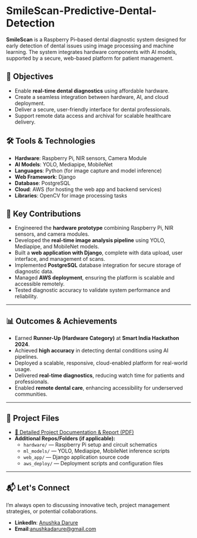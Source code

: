# SmileScan-Predictive-Dental-Detection
**SmileScan** is a Raspberry Pi–based dental diagnostic system designed for early detection of dental issues using image processing and machine learning. The system integrates hardware components with AI models, supported by a secure, web-based platform for patient management.

## 🎯 Objectives
- Enable **real-time dental diagnostics** using affordable hardware.
- Create a seamless integration between hardware, AI, and cloud deployment.
- Deliver a secure, user-friendly interface for dental professionals.
- Support remote data access and archival for scalable healthcare delivery.

## 🛠 Tools & Technologies
- **Hardware**: Raspberry Pi, NIR sensors, Camera Module  
- **AI Models**: YOLO, Mediapipe, MobileNet  
- **Languages**: Python (for image capture and model inference)  
- **Web Framework**: Django  
- **Database**: PostgreSQL  
- **Cloud**: AWS (for hosting the web app and backend services)  
- **Libraries**: OpenCV for image processing tasks  

## 📌 Key Contributions
- Engineered the **hardware prototype** combining Raspberry Pi, NIR sensors, and camera modules.  
- Developed the **real-time image analysis pipeline** using YOLO, Mediapipe, and MobileNet models.  
- Built a **web application with Django**, complete with data upload, user interface, and management of scans.  
- Implemented **PostgreSQL** database integration for secure storage of diagnostic data.  
- Managed **AWS deployment**, ensuring the platform is scalable and accessible remotely.  
- Tested diagnostic accuracy to validate system performance and reliability.

---

## 📊 Outcomes & Achievements
- Earned **Runner-Up (Hardware Category)** at **Smart India Hackathon 2024**.  
- Achieved **high accuracy** in detecting dental conditions using AI pipelines.  
- Deployed a scalable, responsive, cloud-enabled platform for real-world usage.  
- Delivered **real-time diagnostics**, reducing watch time for patients and professionals.  
- Enabled **remote dental care**, enhancing accessibility for underserved communities.

---

## 📂 Project Files
- [📄 Detailed Project Documentation & Report (PDF)](https://drive.google.com/file/d/1nYuwHN9WJAXAVf-0qrO2qIXXsFtmSbDc/view)  
- **Additional Repos/Folders (if applicable):**  
  - `hardware/` — Raspberry Pi setup and circuit schematics  
  - `ml_models/` — YOLO, Mediapipe, MobileNet inference scripts  
  - `web_app/` — Django application source code  
  - `aws_deploy/` — Deployment scripts and configuration files

---

## 📬 Let's Connect
I’m always open to discussing innovative tech, project management strategies, or potential collaborations.  
- **LinkedIn**: [Anushka Darure](https://www.linkedin.com/in/anushkadarure)  
- **Email**:anushkadarure@gmail.com
